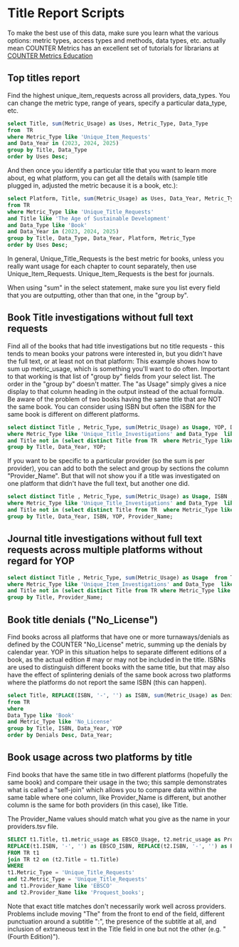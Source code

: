 # Title Report Scripts

To make the best use of this data, make sure you learn what the various options: metric types, access types and methods, data types, etc. actually mean
COUNTER Metrics has an excellent set of tutorials for librarians at [COUNTER Metrics Education](https://www.countermetrics.org/education/)

## Top titles report

Find the highest unique_item_requests across all providers, data_types.
You can change the metric type, range of years, specify a particular data_type, etc.

```SQL
select Title, sum(Metric_Usage) as Uses, Metric_Type, Data_Type
from  TR
where Metric_Type like 'Unique_Item_Requests'
and Data_Year in (2023, 2024, 2025)
group by Title, Data_Type
order by Uses Desc;
```

And then once you identify a particular title that you want to learn more about, eg what platform, you can get all the details with (sample title plugged in, adjusted the metric because it is a book, etc.):
```SQL
select Platform, Title, sum(Metric_Usage) as Uses, Data_Year, Metric_Type, Data_Type
from TR
where Metric_Type like 'Unique_Title_Requests'
and Title like 'The Age of Sustainable Development'
and Data_Type like 'Book'
and Data_Year in (2023, 2024, 2025)
group by Title, Data_Type, Data_Year, Platform, Metric_Type
order by Uses Desc;
```

In general, Unique_Title_Requests is the best metric for books, unless you really want usage for each chapter to count separately, then use Unique_Item_Requests. Unique_Item_Requests is the best for journals.

When using "sum" in the select statement, make sure you list every field that you are outputting, other than that one, in the "group by". 

## Book Title investigations without full text requests

Find all of the books that had title investigations but no title requests - this tends to mean books your patrons were interested in, but you didn't have the full text, or at least not on that platform:
This example shows how to sum up metric_usage, which is something you'll want to do often. Important to that working is that list of "group by" fields from your select list. The order in the "group by" doesn't matter.
The "as Usage" simply gives a nice display to that column heading in the output instead of the actual formula. 
Be aware of the problem of two books having the same title that are NOT the same book. You can consider using ISBN but often the ISBN for the same book is different on different platforms.

```SQL
select distinct Title , Metric_Type, sum(Metric_Usage) as Usage, YOP, Data_Year  from TR  
where Metric_Type like 'Unique_Title_Investigations' and Data_Type  like 'Book'
and Title not in (select distinct Title from TR  where Metric_Type like '%Requests')
group by Title, Data_Year, YOP;
```

If you want to be specific to a particular provider (so the sum is per provider), you can add to both the select and group by sections the column "Provider_Name". 
But that will not show you if a title was investigated on one platform that didn't have the full text, but another one did.

```SQL
select distinct Title , Metric_Type, sum(Metric_Usage) as Usage, ISBN , YOP, Data_Year, Provider_Name  from TR
where Metric_Type like 'Unique_Title_Investigations' and Data_Type  like 'Book'
and Title not in (select distinct Title from TR  where Metric_Type like '%Requests')
group by Title, Data_Year, ISBN, YOP, Provider_Name;
```

## Journal title investigations without full text requests across multiple platforms without regard for YOP

```SQL
select distinct Title , Metric_Type, sum(Metric_Usage) as Usage  from TR  
where Metric_Type like 'Unique_Item_Investigations' and Data_Type  like 'Journal'
and Title not in (select distinct Title from TR where Metric_Type like '%Requests')
group by Title, Provider_Name;
```

## Book title denials ("No_License")

Find books across all platforms that have one or more turnaways/denials as defined by the COUNTER "No_License" metric, summing up the denials by calendar year. YOP in this situation helps to separate different editions of a book, as the actual edition # may or may not be included in the title. ISBNs are used to distinguish different books with the same title, but that may also have the effect of splintering denials of the same book across two platforms where the platforms do not report the same ISBN (this can happen).

```SQL
select Title, REPLACE(ISBN, '-', '') as ISBN, sum(Metric_Usage) as Denials, Data_Year as Denials,YOP
from TR
where
Data_Type like 'Book'
and Metric_Type like 'No_License'
group by Title, ISBN, Data_Year, YOP
order by Denials Desc, Data_Year;
```

## Book usage across two platforms by title

Find books that have the same title in two different platforms (hopefully the same book) and compare their usage in the two; this sample demonstrates what is called a "self-join" which allows you to compare data within the same table where one column, like Provider_Name is different, but another column is the same for both providers (in this case), like Title. 

The Provider_Name values should match what you give as the name in your providers.tsv file.

```SQL
SELECT t1.Title, t1.metric_usage as EBSCO_Usage, t2.metric_usage as Proquest_Usage,
REPLACE(t1.ISBN, '-', '') as EBSCO_ISBN, REPLACE(t2.ISBN, '-', '') as Proquest_ISBN
FROM TR t1
join TR t2 on (t2.Title = t1.Title)
WHERE
t1.Metric_Type = 'Unique_Title_Requests'
and t2.Metric_Type = 'Unique_Title_Requests'
and t1.Provider_Name like 'EBSCO'
and t2.Provider_Name like 'Proquest_books';
```

Note that exact title matches don't necessarily work well across providers. Problems include moving "The" from the front to end of the field, different punctuation around a subtitle ":", the presence of the subtitle at all, and inclusion of extraneous text in the Title field in one but not the other (e.g. "(Fourth Edition)").

